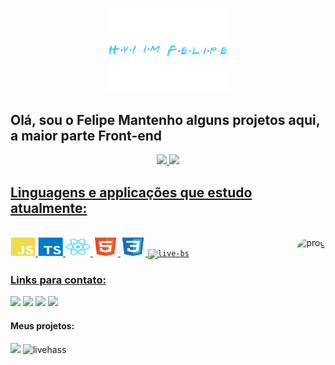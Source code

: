 <p align="center"><a href="https://github.com/livehass"><img width="40%"  alt="Olá, sou o felipe" src="https://github.com/livehass/files/blob/master/logo.png" /></a></p>


## Olá, sou o Felipe Mantenho alguns projetos aqui, a maior parte Front-end

<div align="center">
  <a href="https://github.com/livehass">
  <img height="145em" src="https://github-readme-stats.vercel.app/api?username=livehass&show_icons=true&themesynthwave&include_all_commits=true&count_private=true"/>
  <img height="145em" src="https://github-readme-stats.vercel.app/api/top-langs/?username=livehass&layout=compact&langs_count=7&theme=synthwave"/>
</div>


## Linguagens e applicações que estudo atualmente:


</div>
<div style="display: inline_block"><br>
 <code><img alt="live-js" height="30" width="40" src="https://raw.githubusercontent.com/devicons/devicon/master/icons/javascript/javascript-plain.svg"></code>
 <code><img alt="live-ts" height="30" width="40" src="https://raw.githubusercontent.com/devicons/devicon/master/icons/typescript/typescript-plain.svg"></code>
 <code><img alt="live-react" height="30" width="40" src="https://raw.githubusercontent.com/devicons/devicon/master/icons/react/react-original.svg"></code>
 <code><img alt="live-html" height="30" width="40" src="https://raw.githubusercontent.com/devicons/devicon/master/icons/html5/html5-original.svg"></code>
 <code><img alt="live-CSS" height="30" width="40" src="https://raw.githubusercontent.com/devicons/devicon/master/icons/css3/css3-original.svg"></code>
 <code><img alt="live-bs" height="30" width="40" src="https://cdn.jsdelivr.net/gh/devicons/devicon/icons/bootstrap/bootstrap-original.svg"></code>
        
  <img align="right" alt="prog" height="120" style="border-radius:50px;" src="https://media.tenor.com/5ry-200hErMAAAAd/hacker-hacker-man.gif?width=676&height=676">
</div>

### Links para contato:   
            
          
<div> 
  <a href="https://www.instagram.com/felipe.siper/" target="_blank"><img src="https://img.shields.io/badge/-Instagram-%23E4405F?style=for-the-badge&logo=instagram&logoColor=white" target="_blank"></a>
 	<a href="https://www.twitch.tv/sieuus" target="_blank"><img src="https://img.shields.io/badge/Twitch-9146FF?style=for-the-badge&logo=twitch&logoColor=white" target="_blank"></a>
 <a href = "mailto:Silva.felipe12@hotmail.com"><img src="https://img.shields.io/badge/Microsoft_Outlook-0078D4?style=for-the-badge&logo=microsoft-outlook&logoColor=white" target="_blank"></a>
  <a href="https://www.linkedin.com/in/jorge-felipe-silva-26b29b11a/" target="_blank"><img src="https://img.shields.io/badge/-LinkedIn-%230077B5?style=for-the-badge&logo=linkedin&logoColor=white" target="_blank"></a> 

 #### Meus projetos:
</div>

<a href="https://github.com/livehass?tab=repositories" target="_blank"><img src="https://img.shields.io/badge/Meus-projetos-green" target="_blank"></a>
<img src="https://komarev.com/ghpvc/?username=livehass&label=Profile%20views&color=0e75b6&style=flat" alt="livehass"> </a></p>




